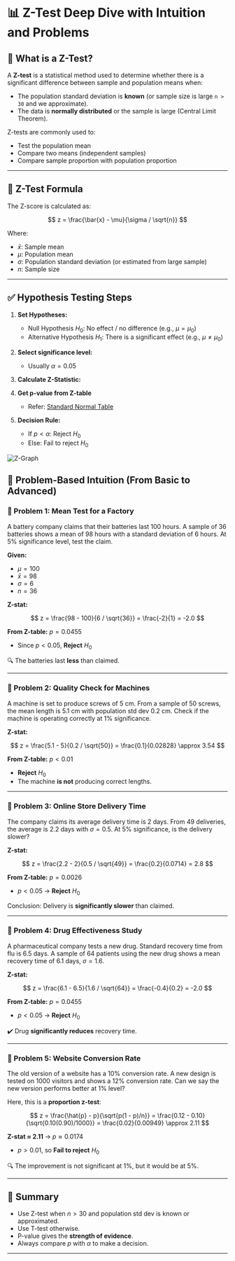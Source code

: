 # 📊 Z-Test Deep Dive with Intuition and Problems

## 🧠 What is a Z-Test?

A **Z-test** is a statistical method used to determine whether there is a significant difference between sample and population means when:

- The population standard deviation is **known** (or sample size is large `n > 30` and we approximate).
- The data is **normally distributed** or the sample is large (Central Limit Theorem).

Z-tests are commonly used to:

- Test the population mean
- Compare two means (independent samples)
- Compare sample proportion with population proportion

---

## 🧪 Z-Test Formula

The Z-score is calculated as:

$$
z = \frac{\bar{x} - \mu}{\sigma / \sqrt{n}}
$$

Where:

- $\bar{x}$: Sample mean
- $\mu$: Population mean
- $\sigma$: Population standard deviation (or estimated from large sample)
- $n$: Sample size

---

## ✅ Hypothesis Testing Steps

1. **Set Hypotheses:**

   - Null Hypothesis $H_0$: No effect / no difference (e.g., $\mu = \mu_0$)
   - Alternative Hypothesis $H_1$: There is a significant effect (e.g., $\mu \ne \mu_0$)

2. **Select significance level:**

   - Usually $\alpha = 0.05$

3. **Calculate Z-Statistic:**

4. **Get p-value from Z-table**

   - Refer: [Standard Normal Table](https://math.arizona.edu/~rsims/ma464/standardnormaltable.pdf)

5. **Decision Rule:**

   - If $p < \alpha$: Reject $H_0$
   - Else: Fail to reject $H_0$

![Z-Graph](https://www.google.com/url?sa=i&url=https%3A%2F%2Fwww.wallstreetmojo.com%2Fz-test%2F&psig=AOvVaw0h5GUweAbGN1KWCAplw-V_&ust=1750311699756000&source=images&cd=vfe&opi=89978449&ved=0CBEQjRxqFwoTCKDJ7auh-o0DFQAAAAAdAAAAABAE)

## 📘 Problem-Based Intuition (From Basic to Advanced)

### 🔹 Problem 1: Mean Test for a Factory

A battery company claims that their batteries last 100 hours. A sample of 36 batteries shows a mean of 98 hours with a standard deviation of 6 hours. At 5% significance level, test the claim.

**Given:**

- $\mu = 100$
- $\bar{x} = 98$
- $\sigma = 6$
- $n = 36$

**Z-stat:**

$$
z = \frac{98 - 100}{6 / \sqrt{36}} = \frac{-2}{1} = -2.0
$$

**From Z-table:** $p = 0.0455$

- Since $p < 0.05$, **Reject** $H_0$

🔍 The batteries last **less** than claimed.

---

### 🔹 Problem 2: Quality Check for Machines

A machine is set to produce screws of 5 cm. From a sample of 50 screws, the mean length is 5.1 cm with population std dev 0.2 cm. Check if the machine is operating correctly at 1% significance.

**Z-stat:**

$$
z = \frac{5.1 - 5}{0.2 / \sqrt{50}} = \frac{0.1}{0.02828} \approx 3.54
$$

**From Z-table:** $p < 0.01$

- **Reject** $H_0$
- The machine **is not** producing correct lengths.

---

### 🔹 Problem 3: Online Store Delivery Time

The company claims its average delivery time is 2 days. From 49 deliveries, the average is 2.2 days with $\sigma = 0.5$. At 5% significance, is the delivery slower?

**Z-stat:**

$$
z = \frac{2.2 - 2}{0.5 / \sqrt{49}} = \frac{0.2}{0.0714} = 2.8
$$

**From Z-table:** $p = 0.0026$

- $p < 0.05$ → **Reject** $H_0$

Conclusion: Delivery is **significantly slower** than claimed.

---

### 🔹 Problem 4: Drug Effectiveness Study

A pharmaceutical company tests a new drug. Standard recovery time from flu is 6.5 days. A sample of 64 patients using the new drug shows a mean recovery time of 6.1 days, $\sigma = 1.6$.

**Z-stat:**

$$
z = \frac{6.1 - 6.5}{1.6 / \sqrt{64}} = \frac{-0.4}{0.2} = -2.0
$$

**From Z-table:** $p = 0.0455$

- $p < 0.05$ → **Reject** $H_0$

✔️ Drug **significantly reduces** recovery time.

---

### 🔹 Problem 5: Website Conversion Rate

The old version of a website has a 10% conversion rate. A new design is tested on 1000 visitors and shows a 12% conversion rate. Can we say the new version performs better at 1% level?

Here, this is a **proportion z-test**:

$$
z = \frac{\hat{p} - p}{\sqrt{p(1 - p)/n}} = \frac{0.12 - 0.10}{\sqrt{0.10(0.90)/1000}} = \frac{0.02}{0.00949} \approx 2.11
$$

**Z-stat ≈ 2.11** → $p \approx 0.0174$

- $p > 0.01$, so **Fail to reject** $H_0$

🔍 The improvement is not significant at 1%, but it would be at 5%.

---

## 📌 Summary

- Use Z-test when $n > 30$ and population std dev is known or approximated.
- Use T-test otherwise.
- P-value gives the **strength of evidence**.
- Always compare $p$ with $\alpha$ to make a decision.

---
